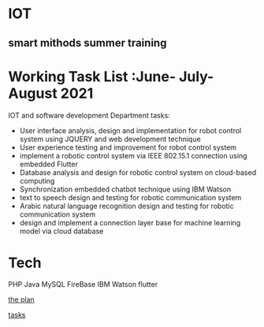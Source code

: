# IOT
## smart mithods summer training 

# Working Task List :June- July- August  2021 

IOT and software development Department tasks:
- User interface analysis, design and implementation for robot control system using JQUERY and web development technique
- User experience testing and improvement for robot control system
- implement a robotic control system via IEEE 802.15.1 connection using embedded Flutter
- Database analysis and design for robotic control system on cloud-based computing
- Synchronization embedded chatbot technique using IBM Watson
- text to speech design and testing for robotic communication system
- Arabic natural language recognition design and testing for robotic communication system
- design and implement a connection layer base for machine learning model via cloud database


# Tech
PHP 
Java 
MySQL 
FireBase
IBM Watson 
flutter 


[the plan](https://s-m.com.sa/table.pdf)


[tasks](https://s-m.com.sa/task.pdf)
